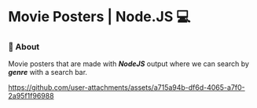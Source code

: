  # **Movie Posters | Node.JS** 💻



### 📕 About
Movie posters that are made with **_NodeJS_** output where we can search by **_genre_** with a search bar.


https://github.com/user-attachments/assets/a715a94b-df6d-4065-a7f0-2a95f1f96988

